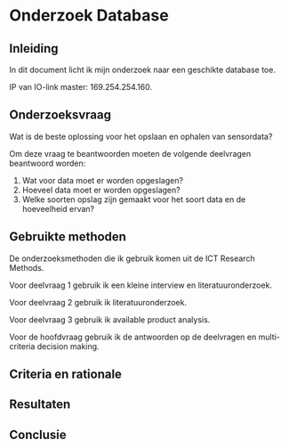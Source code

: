 # Onderzoek Database



## Inleiding

In dit document licht ik mijn onderzoek naar een geschikte database toe. 





IP van IO-link master: 169.254.254.160.

## Onderzoeksvraag

Wat is de beste oplossing voor het opslaan en ophalen van sensordata?

Om deze vraag te beantwoorden moeten de volgende deelvragen beantwoord worden:

1. Wat voor data moet er worden opgeslagen?
2. Hoeveel data moet er worden opgeslagen?
3. Welke soorten opslag zijn gemaakt voor het soort data en de hoeveelheid ervan?

## Gebruikte methoden

De onderzoeksmethoden die ik gebruik komen uit de ICT Research Methods.

Voor deelvraag 1 gebruik ik een kleine interview en literatuuronderzoek.

Voor deelvraag 2 gebruik ik literatuuronderzoek.

Voor deelvraag 3 gebruik ik available product analysis.

Voor de hoofdvraag gebruik ik de antwoorden op de deelvragen en multi-criteria decision making.

## Criteria en rationale



## Resultaten



## Conclusie